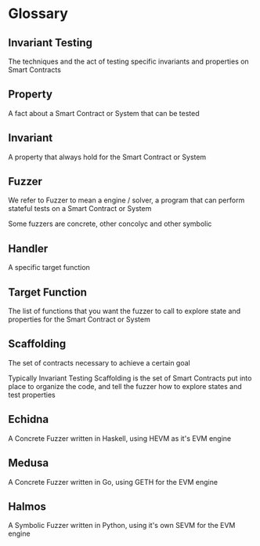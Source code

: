 # Glossary

## Invariant Testing

The techniques and the act of testing specific invariants and properties on Smart Contracts

## Property

A fact about a Smart Contract or System that can be tested

## Invariant

A property that always hold for the Smart Contract or System

## Fuzzer

We refer to Fuzzer to mean a engine / solver, a program that can perform stateful tests on a Smart Contract or System

Some fuzzers are concrete, other concolyc and other symbolic

## Handler

A specific target function

## Target Function

The list of functions that you want the fuzzer to call to explore state and properties for the Smart Contract or System

## Scaffolding

The set of contracts necessary to achieve a certain goal

Typically Invariant Testing Scaffolding is the set of Smart Contracts put into place to organize the code, and tell the fuzzer how to explore states and test properties

## Echidna

A Concrete Fuzzer written in Haskell, using HEVM as it's EVM engine

## Medusa

A Concrete Fuzzer written in Go, using GETH for the EVM engine

## Halmos

A Symbolic Fuzzer written in Python, using it's own SEVM for the EVM engine